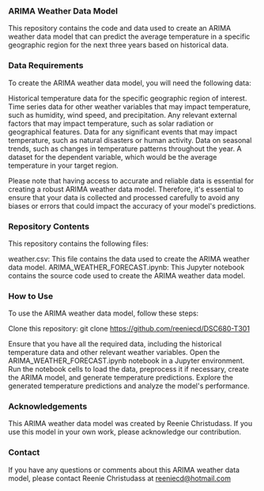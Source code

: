 ### ARIMA Weather Data Model

This repository contains the code and data used to create an ARIMA weather data model that can predict the average temperature in a specific geographic region for the next three years based on historical data.

### Data Requirements

To create the ARIMA weather data model, you will need the following data:

Historical temperature data for the specific geographic region of interest.
Time series data for other weather variables that may impact temperature, such as humidity, wind speed, and precipitation.
Any relevant external factors that may impact temperature, such as solar radiation or geographical features.
Data for any significant events that may impact temperature, such as natural disasters or human activity.
Data on seasonal trends, such as changes in temperature patterns throughout the year.
A dataset for the dependent variable, which would be the average temperature in your target region.

Please note that having access to accurate and reliable data is essential for creating a robust ARIMA weather data model. Therefore, it's essential to ensure that your data is collected and processed carefully to avoid any biases or errors that could impact the accuracy of your model's predictions.

### Repository Contents
This repository contains the following files:

weather.csv: This file contains the data used to create the ARIMA weather data model.
ARIMA_WEATHER_FORECAST.ipynb: This Jupyter notebook contains the source code used to create the ARIMA weather data model.

### How to Use
To use the ARIMA weather data model, follow these steps:

Clone this repository: git clone https://github.com/reeniecd/DSC680-T301

Ensure that you have all the required data, including the historical temperature data and other relevant weather variables.
Open the ARIMA_WEATHER_FORECAST.ipynb notebook in a Jupyter environment.
Run the notebook cells to load the data, preprocess it if necessary, create the ARIMA model, and generate temperature predictions.
Explore the generated temperature predictions and analyze the model's performance.

### Acknowledgements
This ARIMA weather data model was created by Reenie Christudass. If you use this model in your own work, please acknowledge our contribution.

### Contact
If you have any questions or comments about this ARIMA weather data model, please contact Reenie Christudass at reeniecd@hotmail.com


